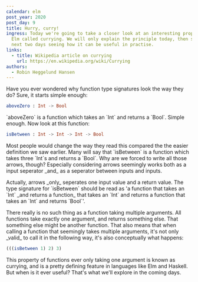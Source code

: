 ```yaml
---
calendar: elm
post_year: 2020
post_day: 9
title: Hurry, curry!
ingress: Today we're going to take a closer look at an interesting property of
  Elm called currying. We will only explain the principle today, then spend the
  next two days seeing how it can be useful in practise.
links:
  - title: Wikipedia article on currying
    url: https://en.wikipedia.org/wiki/Currying
authors:
  - Robin Heggelund Hansen
---
```

Have you ever wondered why function type signatures look the way they do? Sure, it starts simple enough:

```elm
aboveZero : Int -> Bool
```

\`aboveZero\` is a function which takes an \`Int\` and returns a \`Bool\`. Simple enough. Now look at this function:

```elm
isBetween : Int -> Int -> Int -> Bool
```

Most people would change the way they read this compared the the easier definition we saw earlier. Many will say that \`isBetween\` is a function which takes three \`Int\`s and returns a \`Bool\`. Why are we forced to write all those arrows, though? Especially considering arrows seemingly works both as a input seperator \_and\_ as a seperator between inputs and inputs.

Actually, arrows \_only\_ seperates one input value and a return value. The type signature for \`isBetween\` should be read as 'a function that takes an \`Int\` \_and returns a function\_ that takes an \`Int\` and returns a function that takes an \`Int\` and returns \`Bool\`'.

There really is no such thing as a function taking multiple arguments. All functions take exactly one argument, and returns something else. That something else might be another function. That also means that when calling a function that seemingly takes multiple arguments, it's not only \_valid\_ to call it in the following way, it's also conceptually what happens:

```elm
(((isBetween 1) 2) 3)
```

This property of functions ever only taking one argument is known as currying, and is a pretty defining feature in languages like Elm and Haskell. But when is it ever useful? That's what we'll explore in the coming days.